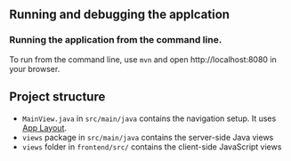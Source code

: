 
## Running and debugging the applcation

### Running the application from the command line.
To run from the command line, use `mvn` and open http://localhost:8080 in your browser.

## Project structure

- `MainView.java` in `src/main/java` contains the navigation setup. It uses [App Layout](https://vaadin.com/components/vaadin-app-layout).
- `views` package in `src/main/java` contains the server-side Java views
- `views` folder in `frontend/src/` contains the client-side JavaScript views
